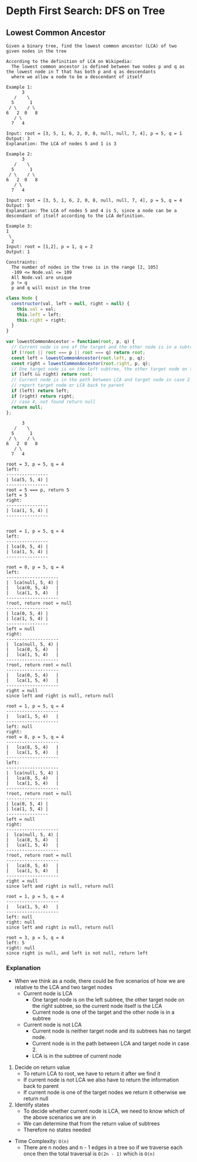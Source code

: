 # Depth First Search: DFS on Tree
## Lowest Common Ancestor
```
Given a binary tree, find the lowest common ancestor (LCA) of two given nodes in the tree

According to the definition of LCA on Wikipedia: 
  The lowest common ancestor is defined between two nodes p and q as the lowest node in T that has both p and q as descendants
  where we allow a node to be a descendant of itself
  
Example 1:
      3
   /    \
  5      1
 / \    / \
6   2  0   8
   / \
  7   4

Input: root = [3, 5, 1, 6, 2, 0, 8, null, null, 7, 4], p = 5, q = 1
Output: 3
Explanation: The LCA of nodes 5 and 1 is 3

Example 2:
      3
   /    \
  5      1
 / \    / \
6   2  0   8
   / \
  7   4

Input: root = [3, 5, 1, 6, 2, 0, 8, null, null, 7, 4], p = 5, q = 4
Output: 5
Explanation: The LCA of nodes 5 and 4 is 5, since a node can be a descendant of itself according to the LCA definition.

Example 3:
1
 \
  2
Input: root = [1,2], p = 1, q = 2
Output: 1
 
Constraints:
  The number of nodes in the tree is in the range [2, 105]
  -109 <= Node.val <= 109
  All Node.val are unique
  p != q
  p and q will exist in the tree
```
```javascript
class Node {
  constructor(val, left = null, right = null) {
    this.val = val;
    this.left = left;
    this.right = right;
  }
}

var lowestCommonAncestor = function(root, p, q) {
  // Current node is one of the target and the other node is in a subtree
  if (!root || root === p || root === q) return root;
  const left = lowestCommonAncestor(root.left, p, q);
  const right = lowestCommonAncestor(root.right, p, q);
  // One target node is on the left subtree, the other target node on the right subtree, so the current node itself is the LCA
  if (left && right) return root;
  // Current node is in the path between LCA and target node in case 2
  // report target node or LCA back to parent
  if (left) return left;
  if (right) return right;
  // case 4, not found return null
  return null;
};
```
```
      3
   /    \
  5      1
 / \    / \
6   2  0   8
   / \
  7   4

root = 3, p = 5, q = 4
left:
----------------
| lca(5, 5, 4) |
----------------
root = 5 === p, return 5
left = 5
right:
----------------
| lca(1, 5, 4) |
----------------


root = 1, p = 5, q = 4
left:
----------------
| lca(0, 5, 4) |
| lca(1, 5, 4) |
----------------

root = 0, p = 5, q = 4
left:
--------------------
|  lca(null, 5, 4) |
|   lca(0, 5, 4)   |
|   lca(1, 5, 4)   |
--------------------
!root, return root = null
----------------
| lca(0, 5, 4) |
| lca(1, 5, 4) |
----------------
left = null
right:
--------------------
|  lca(null, 5, 4) |
|   lca(0, 5, 4)   |
|   lca(1, 5, 4)   |
--------------------
!root, return root = null
--------------------
|   lca(0, 5, 4)   |
|   lca(1, 5, 4)   |
--------------------
right = null
since left and right is null, return null

root = 1, p = 5, q = 4
--------------------
|   lca(1, 5, 4)   |
--------------------
left: null
right:
root = 8, p = 5, q = 4
--------------------
|   lca(8, 5, 4)   |
|   lca(1, 5, 4)   |
--------------------
left:
--------------------
|  lca(null, 5, 4) |
|   lca(8, 5, 4)   |
|   lca(1, 5, 4)   |
--------------------
!root, return root = null
----------------
| lca(0, 5, 4) |
| lca(1, 5, 4) |
----------------
left = null
right:
--------------------
|  lca(null, 5, 4) |
|   lca(8, 5, 4)   |
|   lca(1, 5, 4)   |
--------------------
!root, return root = null
--------------------
|   lca(8, 5, 4)   |
|   lca(1, 5, 4)   |
--------------------
right = null
since left and right is null, return null

root = 1, p = 5, q = 4
--------------------
|   lca(1, 5, 4)   |
--------------------
left: null
right: null
since left and right is null, return null

root = 3, p = 5, q = 4
left: 5
right: null
since right is null, and left is not null, return left
```
### Explanation
- When we think as a node, there could be five scenarios of how we are relative to the LCA and two target nodes
  - Current node is LCA
    - One target node is on the left subtree, the other target node on the right subtree, so the current node itself is the LCA
    - Current node is one of the target and the other node is in a subtree
  - Current node is not LCA
    - Current node is neither target node and its subtrees has no target node.
    - Current node is in the path between LCA and target node in case 2.
    - LCA is in the subtree of current node
1. Decide on return value
    - To return LCA to root, we have to return it after we find it
    - If current node is not LCA we also have to return the information back to parent
    - If current node is one of the target nodes we return it otherwise we return null
2. Identify states
    - To decide whether current node is LCA, we need to know which of the above scenarios we are in
    - We can determine that from the return value of subtrees
    - Therefore no states needed
- Time Complexity: `O(n)`
  - There are n nodes and n - 1 edges in a tree so if we traverse each once then the total traversal is `O(2n - 1)` which is `O(n)`

